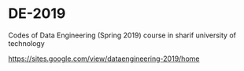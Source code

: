 # DE-2019
Codes of Data Engineering (Spring 2019) course in sharif university of technology

https://sites.google.com/view/dataengineering-2019/home
